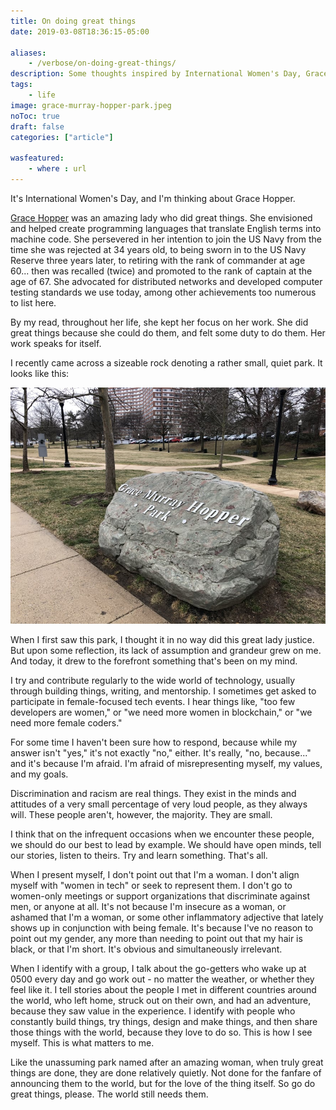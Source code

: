 ```yaml
---
title: On doing great things
date: 2019-03-08T18:36:15-05:00

aliases:
    - /verbose/on-doing-great-things/
description: Some thoughts inspired by International Women's Day, Grace Hopper, and making contributions to the world of tech.
tags:
    - life
image: grace-murray-hopper-park.jpeg
noToc: true
draft: false
categories: ["article"]

wasfeatured:
    - where : url
---
```


It's International Women's Day, and I'm thinking about Grace Hopper.

[Grace Hopper](https://en.m.wikipedia.org/wiki/Grace_Hopper) was an amazing lady who did great things. She envisioned and helped create programming languages that translate English terms into machine code. She persevered in her intention to join the US Navy from the time she was rejected at 34 years old, to being sworn in to the US Navy Reserve three years later, to retiring with the rank of commander at age 60... then was recalled (twice) and promoted to the rank of captain at the age of 67. She advocated for distributed networks and developed computer testing standards we use today, among other achievements too numerous to list here.

By my read, throughout her life, she kept her focus on her work. She did great things because she could do them, and felt some duty to do them. Her work speaks for itself.

I recently came across a sizeable rock denoting a rather small, quiet park. It looks like this:

![Signage on a rock denoting Grace Murray Hopper Park](grace-murray-hopper-park.jpeg#center)

When I first saw this park, I thought it in no way did this great lady justice. But upon some reflection, its lack of assumption and grandeur grew on me. And today, it drew to the forefront something that's been on my mind.

I try and contribute regularly to the wide world of technology, usually through building things, writing, and mentorship. I sometimes get asked to participate in female-focused tech events. I hear things like, "too few developers are women," or "we need more women in blockchain," or "we need more female coders."

For some time I haven't been sure how to respond, because while my answer isn't "yes," it's not exactly "no," either. It's really, "no, because..." and it's because I'm afraid. I'm afraid of misrepresenting myself, my values, and my goals.

Discrimination and racism are real things. They exist in the minds and attitudes of a very small percentage of very loud people, as they always will. These people aren't, however, the majority. They are small.

I think that on the infrequent occasions when we encounter these people, we should do our best to lead by example. We should have open minds, tell our stories, listen to theirs. Try and learn something. That's all.

When I present myself, I don't point out that I'm a woman. I don't align myself with "women in tech" or seek to represent them. I don't go to women-only meetings or support organizations that discriminate against men, or anyone at all. It's not because I'm insecure as a woman, or ashamed that I'm a woman, or some other inflammatory adjective that lately shows up in conjunction with being female. It's because I've no reason to point out my gender, any more than needing to point out that my hair is black, or that I'm short. It's obvious and simultaneously irrelevant.

When I identify with a group, I talk about the go-getters who wake up at 0500 every day and go work out - no matter the weather, or whether they feel like it. I tell stories about the people I met in different countries around the world, who left home, struck out on their own, and had an adventure, because they saw value in the experience. I identify with people who constantly build things, try things, design and make things, and then share those things with the world, because they love to do so. This is how I see myself. This is what matters to me.

Like the unassuming park named after an amazing woman, when truly great things are done, they are done relatively quietly. Not done for the fanfare of announcing them to the world, but for the love of the thing itself. So go do great things, please. The world still needs them.
